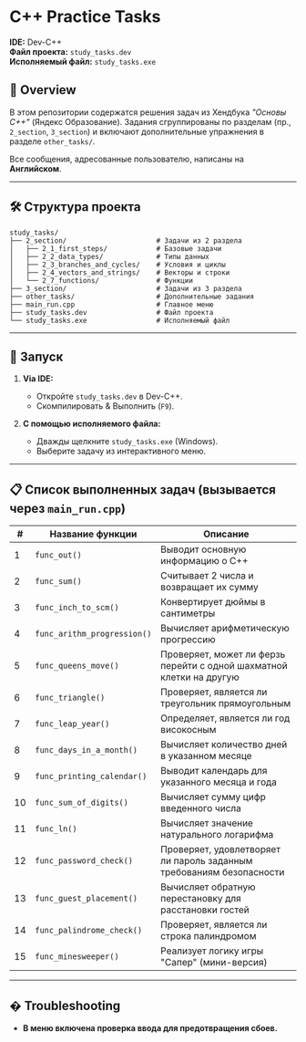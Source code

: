 # C++ Practice Tasks  
**IDE:** Dev-C++  
**Файл проекта:** `study_tasks.dev`  
**Исполняемый файл:** `study_tasks.exe`  

## 📌 Overview  
В этом репозитории содержатся решения задач из Хендбука *"Основы C++"* (Яндекс Образование). Задания сгруппированы по разделам (пр., `2_section`, `3_section`) и включают дополнительные упражнения в разделе `other_tasks/`.  

Все сообщения, адресованные пользователю, написаны на **Английском**.  

---

## 🛠️ Структура проекта 
```
study_tasks/  
├── 2_section/            			# Задачи из 2 раздела
│   ├── 2_1_first_steps/      		# Базовые задачи
│   ├── 2_2_data_types/       		# Типы данных
│   ├── 2_3_branches_and_cycles/  	# Условия и циклы
│   ├── 2_4_vectors_and_strings/  	# Векторы и строки
│   └── 2_7_functions/        		# Функции
├── 3_section/            			# Задачи из 3 раздела  
├── other_tasks/          			# Дополнительные задания  
├── main_run.cpp          			# Главное меню  
├── study_tasks.dev       			# Файл проекта  
└── study_tasks.exe       			# Исполняемый файл
```

---

## 🚀 Запуск
1. **Via IDE:**  
   - Откройте `study_tasks.dev` в Dev-C++.  
   - Скомпилировать & Выполнить (`F9`).  

2. **С помощью исполняемого файла:**  
   - Дважды щелкните `study_tasks.exe` (Windows).  
   - Выберите задачу из интерактивного меню.  

---

## 📋 Список выполненных задач (вызывается через `main_run.cpp`)

| #  | Название функции               | Описание                                                                 |
|----|--------------------------------|--------------------------------------------------------------------------|
| 1  | `func_out()`                   | Выводит основную информацию о C++                                        |
| 2  | `func_sum()`                   | Считывает 2 числа и возвращает их сумму                                  |
| 3  | `func_inch_to_scm()`           | Конвертирует дюймы в сантиметры                                          |
| 4  | `func_arithm_progression()`    | Вычисляет арифметическую прогрессию                                      |
| 5  | `func_queens_move()`           | Проверяет, может ли ферзь перейти с одной шахматной клетки на другую     |
| 6  | `func_triangle()`              | Проверяет, является ли треугольник прямоугольным                         |
| 7  | `func_leap_year()`             | Определяет, является ли год високосным                                   |
| 8  | `func_days_in_a_month()`       | Вычисляет количество дней в указанном месяце                             |
| 9  | `func_printing_calendar()`     | Выводит календарь для указанного месяца и года                           |
| 10 | `func_sum_of_digits()`         | Вычисляет сумму цифр введенного числа                                    |
| 11 | `func_ln()`                    | Вычисляет значение натурального логарифма                                |
| 12 | `func_password_check()`        | Проверяет, удовлетворяет ли пароль заданным требованиям безопасности     |
| 13 | `func_guest_placement()`       | Вычисляет обратную перестановку для расстановки гостей                   |
| 14 | `func_palindrome_check()`      | Проверяет, является ли строка палиндромом                                |
| 15 | `func_minesweeper()`           | Реализует логику игры "Сапер" (мини-версия)                              |


---

## � Troubleshooting  
- **В меню включена проверка ввода для предотвращения сбоев.**
